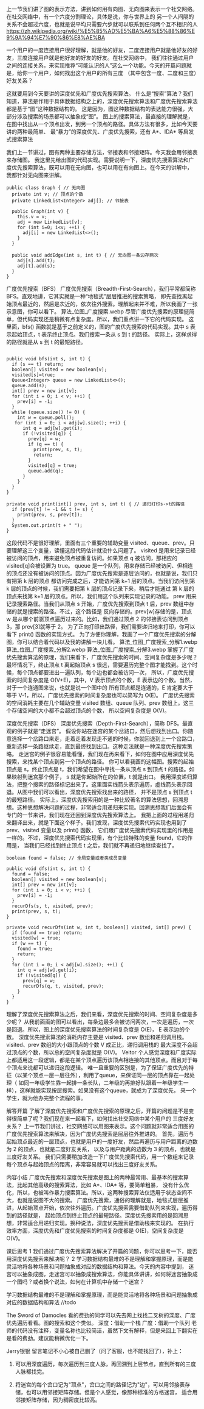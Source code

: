 上一节我们讲了图的表示方法，讲到如何用有向图、无向图来表示一个社交网络。在社交网络中，有一个六度分割理论，具体是说，你与世界上的
  另一个人间隔的关系不会超过六度，也就是说平均只需要六步就可以联系到任何两个互不相识的人
https://zh.wikipedia.org/wiki/%E5%85%AD%E5%BA%A6%E5%88%86%E9%9A%94%E7%90%86%E8%AE%BA

一个用户的一度连接用户很好理解，就是他的好友，二度连接用户就是他好友的好友，三度连接用户就是他好友的好友的好友。在社交网络中，
 我们往往通过用户之间的连接关系，来实现推荐“可能认识的人”这么一个功能。今天的开篇问题就是，给你一个用户，如何找出这个用户的所有三度
 （其中包含一度、二度和三度）好友关系？

这就要用到今天要讲的深度优先和广度优先搜索算法。
什么是“搜索”算法？我们知道，算法是作用于具体数据结构之上的，深度优先搜索算法和广度优先搜索算法都是基于“图”这种数据结构的。
  这是因为，图这种数据结构的表达能力很强，大部分涉及搜索的场景都可以抽象成“图”。
图上的搜索算法，最直接的理解就是，在图中找出从一个顶点出发，到另一个顶点的路径。具体方法有很多，比如今天要讲的两种最简单、
  最“暴力”的深度优先、广度优先搜索，还有 A*、IDA* 等启发式搜索算法

我们上一节讲过，图有两种主要存储方法，邻接表和邻接矩阵。今天我会用邻接表来存储图。
我这里先给出图的代码实现。需要说明一下，深度优先搜索算法和广度优先搜索算法，既可以用在无向图，也可以用在有向图上。在今天的讲解中，
  我都针对无向图来讲解。
```
public class Graph { // 无向图
  private int v; // 顶点的个数
  private LinkedList<Integer> adj[]; // 邻接表

  public Graph(int v) {
    this.v = v;
    adj = new LinkedList[v];
    for (int i=0; i<v; ++i) {
      adj[i] = new LinkedList<>();
    }
  }

  public void addEdge(int s, int t) { // 无向图一条边存两次
    adj[s].add(t);
    adj[t].add(s);
  }
}
```
广度优先搜索（BFS）
广度优先搜索（Breadth-First-Search），我们平常都简称 BFS。直观地讲，它其实就是一种“地毯式”层层推进的搜索策略，
  即先查找离起始顶点最近的，然后是次近的，依次往外搜索。理解起来并不难，所以我画了一张示意图，你可以看下。
算法_位图_广度搜索.webp
尽管广度优先搜索的原理挺简单，但代码实现还是稍微有点复杂度。所以，我们重点讲一下它的代码实现。
这里面，bfs() 函数就是基于之前定义的，图的广度优先搜索的代码实现。其中 s 表示起始顶点，t 表示终止顶点。我们搜索一条从 s 到 t 的路径。
  实际上，这样求得的路径就是从 s 到 t 的最短路径。
```

public void bfs(int s, int t) {
  if (s == t) return;
  boolean[] visited = new boolean[v];
  visited[s]=true;
  Queue<Integer> queue = new LinkedList<>();
  queue.add(s);
  int[] prev = new int[v];
  for (int i = 0; i < v; ++i) {
    prev[i] = -1;
  }
  while (queue.size() != 0) {
    int w = queue.poll();
   for (int i = 0; i < adj[w].size(); ++i) {
      int q = adj[w].get(i);
      if (!visited[q]) {
        prev[q] = w;
        if (q == t) {
          print(prev, s, t);
          return;
        }
        visited[q] = true;
        queue.add(q);
      }
    }
  }
}

private void print(int[] prev, int s, int t) { // 递归打印s->t的路径
  if (prev[t] != -1 && t != s) {
    print(prev, s, prev[t]);
  }
  System.out.print(t + " ");
}
```
这段代码不是很好理解，里面有三个重要的辅助变量 visited、queue、prev。只要理解这三个变量，读懂这段代码估计就没什么问题了。
visited 是用来记录已经被访问的顶点，用来避免顶点被重复访问。如果顶点 q 被访问，那相应的 visited[q]会被设置为 true。
queue 是一个队列，用来存储已经被访问、但相连的顶点还没有被访问的顶点。因为广度优先搜索是逐层访问的，也就是说，我们只有把第 k 层的顶点
  都访问完成之后，才能访问第 k+1 层的顶点。当我们访问到第 k 层的顶点的时候，我们需要把第 k 层的顶点记录下来，稍后才能通过
  第 k 层的顶点来找第 k+1 层的顶点。所以，我们用这个队列来实现记录的功能。
prev 用来记录搜索路径。当我们从顶点 s 开始，广度优先搜索到顶点 t 后，prev 数组中存储的就是搜索的路径。不过，这个路径是
   反向存储的。prev[w]存储的是，顶点 w 是从哪个前驱顶点遍历过来的。比如，我们通过顶点 2 的邻接表访问到顶点 3，那 prev[3]就等于 2。
   为了正向打印出路径，我们需要递归地来打印，你可以看下 print() 函数的实现方式。
为了方便你理解，我画了一个广度优先搜索的分解图，你可以结合着代码以及我的讲解一块儿看。
算法_位图_广度搜索_分解1.webp
算法_位图_广度搜索_分解2.webp
算法_位图_广度搜索_分解3.webp
掌握了广度优先搜索算法的原理，我们来看下，广度优先搜索的时间、空间复杂度是多少呢？
最坏情况下，终止顶点 t 离起始顶点 s 很远，需要遍历完整个图才能找到。这个时候，每个顶点都要进出一遍队列，每个边也都会被访问一次，
 所以，广度优先搜索的时间复杂度是 O(V+E)，其中，V 表示顶点的个数，E 表示边的个数。当然，对于一个连通图来说，也就是说一个图中的
  所有顶点都是连通的，E 肯定要大于等于 V-1，所以，广度优先搜索的时间复杂度也可以简写为 O(E)。
广度优先搜索的空间消耗主要在几个辅助变量 visited 数组、queue 队列、prev 数组上。这三个存储空间的大小都不会超过顶点的个数，
  所以空间复杂度是 O(V)。


深度优先搜索（DFS）
深度优先搜索（Depth-First-Search），简称 DFS。最直观的例子就是“走迷宫”。
假设你站在迷宫的某个岔路口，然后想找到出口。你随意选择一个岔路口来走，走着走着发现走不通的时候，你就回退到上一个岔路口，
  重新选择一条路继续走，直到最终找到出口。这种走法就是一种深度优先搜索策略。
走迷宫的例子很容易能看懂，我们现在再来看下，如何在图中应用深度优先搜索，来找某个顶点到另一个顶点的路径。
你可以看我画的这幅图。搜索的起始顶点是 s，终止顶点是 t，我们希望在图中寻找一条从顶点 s 到顶点 t 的路径。如果映射到迷宫那个例子，
  s 就是你起始所在的位置，t 就是出口。
我用深度递归算法，把整个搜索的路径标记出来了。这里面实线箭头表示遍历，虚线箭头表示回退。从图中我们可以看出，深度优先搜索找出来的路径，
  并不是顶点 s 到顶点 t 的最短路径。
实际上，深度优先搜索用的是一种比较著名的算法思想，回溯思想。这种思想解决问题的过程，非常适合用递归来实现。回溯思想我们后面会有
  专门的一节来讲，我们现在还回到深度优先搜索算法上。
我把上面的过程用递归来翻译出来，就是下面这个样子。我们发现，深度优先搜索代码实现也用到了 prev、visited 变量以及 print() 函数，
 它们跟广度优先搜索代码实现里的作用是一样的。不过，深度优先搜索代码实现里，有个比较特殊的变量 found，它的作用是，
 当我们已经找到终止顶点 t 之后，我们就不再递归地继续查找了。
```
boolean found = false; // 全局变量或者类成员变量

public void dfs(int s, int t) {
  found = false;
  boolean[] visited = new boolean[v];
  int[] prev = new int[v];
  for (int i = 0; i < v; ++i) {
    prev[i] = -1;
  }
  recurDfs(s, t, visited, prev);
  print(prev, s, t);
}

private void recurDfs(int w, int t, boolean[] visited, int[] prev) {
  if (found == true) return;
  visited[w] = true;
  if (w == t) {
    found = true;
    return;
  }
  for (int i = 0; i < adj[w].size(); ++i) {
    int q = adj[w].get(i);
    if (!visited[q]) {
      prev[q] = w;
      recurDfs(q, t, visited, prev);
    }
  }
}
```
理解了深度优先搜索算法之后，我们来看，深度优先搜索的时间、空间复杂度是多少呢？
从我前面画的图可以看出，每条边最多会被访问两次，一次是遍历，一次是回退。所以，图上的深度优先搜索算法的时间复杂度是 O(E)，
  E 表示边的个数。
深度优先搜索算法的消耗内存主要是 visited、prev 数组和递归调用栈。visited、prev 数组的大小跟顶点的个数 V 成正比，递归调用栈的
  最大深度不会超过顶点的个数，所以总的空间复杂度就是 O(V)。
Veitor
个人感觉深度和广度实际上都适用这一段逻辑，都是在某个顶点遍历该顶点相连接的其他顶点。而且对于每个顶点来说都可以递归这段逻辑。
  唯一且重要的区别是，为了保证广度优先的特征（以某个顶点一层一层往外），利用了queue，来保证同一层的顶点靠在一起处理（
  如同一年级学生靠一起排一条长队，二年级的再排好队跟着一年级学生一样），这样就能实现按层搜索。如果没有这个queue，就成为了深度优先，
  来一个学生，就为他办完整个流程的事。


解答开篇
了解了深度优先搜索和广度优先搜索的原理之后，开篇的问题是不是变得很简单了呢？我们现在来一起看下，如何找出社交网络中某个用户的
  三度好友关系？
上一节我们讲过，社交网络可以用图来表示。这个问题就非常适合用图的广度优先搜索算法来解决，因为广度优先搜索是层层往外推进的。
  首先，遍历与起始顶点最近的一层顶点，也就是用户的一度好友，然后再遍历与用户距离的边数为 2 的顶点，也就是二度好友关系，
  以及与用户距离的边数为 3 的顶点，也就是三度好友关系。
我们只需要稍加改造一下广度优先搜索代码，用一个数组来记录每个顶点与起始顶点的距离，非常容易就可以找出三度好友关系。

内容小结
广度优先搜索和深度优先搜索是图上的两种最常用、最基本的搜索算法，比起其他高级的搜索算法，比如 A*、IDA* 等，要简单粗暴，
  没有什么优化，所以，也被叫作暴力搜索算法。所以，这两种搜索算法仅适用于状态空间不大，也就是说图不大的搜索。
广度优先搜索，通俗的理解就是，地毯式层层推进，从起始顶点开始，依次往外遍历。广度优先搜索需要借助队列来实现，遍历得到的路径就是，
  起始顶点到终止顶点的最短路径。深度优先搜索用的是回溯思想，非常适合用递归实现。换种说法，深度优先搜索是借助栈来实现的。
  在执行效率方面，深度优先和广度优先搜索的时间复杂度都是 O(E)，空间复杂度是 O(V)。

课后思考
1 我们通过广度优先搜索算法解决了开篇的问题，你可以思考一下，能否用深度优先搜索来解决呢？
2 学习数据结构最难的不是理解和掌握原理，而是能灵活地将各种场景和问题抽象成对应的数据结构和算法。今天的内容中提到，
  迷宫可以抽象成图，走迷宫可以抽象成搜索算法，你能具体讲讲，如何将迷宫抽象成一个图吗？或者换个说法，如何在计算机中存储一个迷宫？

学习数据结构最难的不是理解和掌握原理，而是能灵活地将各种场景和问题抽象成对应的数据结构和算法 //todo



The Sword of Damocles
看的费劲的同学可以先去网上找找二叉树的深度、广度优先遍历看看。图的搜索和这个类似。
深度：借助一个栈
广度：借助一个队列
老师的代码没有注释，变量名称也比较简洁，虽然下文有解释，但是来回上下翻实在是看的费劲。建议能稍微优化一下。


Jerry银银
留言笔记不小心被自己删了（问了客服，也不能找回了），补上：
1. 可以用深度遍历，每次遍历到三度人脉，再回溯到上层节点，直到所有的三度人脉都找完。

2. 将迷宫的每个岔口记为"顶点"，岔口之间的路径记为"边"，可以用邻接表存储，也可以用邻接矩阵存储。但是个人感觉，像那种标准的方格迷宫，
    适合用邻接矩阵存储，因为稠密度比较高。